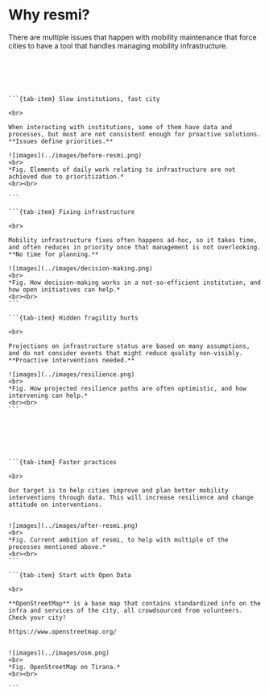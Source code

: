 # Why resmi?

There are multiple issues that happen with mobility maintenance that force cities to have a tool that handles managing mobility infrastructure. 

<br><br>

````{tab-set}


```{tab-item} Slow institutions, fast city

<br>

When interacting with institutions, some of them have data and processes, but most are not consistent enough for proactive solutions. **Issues define priorities.​**

![images](../images/before-resmi.png)
<br>
*Fig. Elements of daily work relating to infrastructure are not achieved due to prioritization.*
<br><br>

```

```{tab-item} Fixing infrastructure

<br>

Mobility infrastructure fixes often happens ad-hoc, so it takes time, and often reduces in priority once that management is not overlooking. **No time for planning.​**

![images](../images/decision-making.png)
<br>
*Fig. How decision-making works in a not-so-efficient institution, and how open initiatives can help.*
<br><br>
```

```{tab-item} Hidden fragility hurts

<br>

Projections on infrastructure status are based on many assumptions, and do not consider events that might reduce quality non-visibly. **Proactive interventions needed.​**

![images](../images/resilience.png)
<br>
*Fig. How projected resilience paths are often optimistic, and how intervening can help.*
<br><br>
```
````
<br><br>

````{tab-set}


```{tab-item} Faster practices

<br>

Our target is to help cities improve and plan better mobility interventions through data. This will increase resilience and change attitude on interventions.​
​

![images](../images/after-resmi.png)
<br>
*Fig. Current ambition of resmi, to help with multiple of the processes mentioned above.*
<br><br>
```

```{tab-item} Start with Open Data

<br>

**OpenStreetMap** is a base map that contains standardized info on the infra and services of the city, all crowdsourced from volunteers. Check your city!​

https://www.openstreetmap.org/​


![images](../images/osm.png)
<br>
*Fig. OpenStreetMap on Tirana.*
<br><br>

```

````
